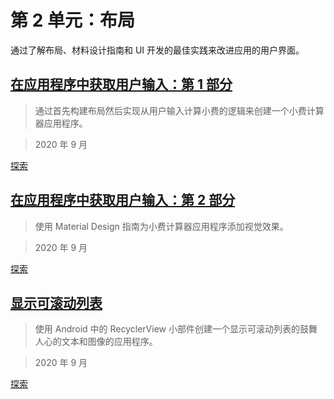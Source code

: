 # **第 2 单元：布局**
通过了解布局、材料设计指南和 UI 开发的最佳实践来改进应用的用户界面。

## [**在应用程序中获取用户输入：第 1 部分**](./%E8%AF%BE%E7%A8%8B%201%20-%20%E5%9C%A8%E5%BA%94%E7%94%A8%E7%A8%8B%E5%BA%8F%E4%B8%AD%E8%8E%B7%E5%8F%96%E7%94%A8%E6%88%B7%E8%BE%93%E5%85%A5%EF%BC%9A%E7%AC%AC%201%20%E9%83%A8%E5%88%86/readme.md)

>通过首先构建布局然后实现从用户输入计算小费的逻辑来创建一个小费计算器应用程序。

>2020 年 9 月

[探索](./%E8%AF%BE%E7%A8%8B%201%20-%20%E5%9C%A8%E5%BA%94%E7%94%A8%E7%A8%8B%E5%BA%8F%E4%B8%AD%E8%8E%B7%E5%8F%96%E7%94%A8%E6%88%B7%E8%BE%93%E5%85%A5%EF%BC%9A%E7%AC%AC%201%20%E9%83%A8%E5%88%86/readme.md)



## [**在应用程序中获取用户输入：第 2 部分**](./%E8%AF%BE%E7%A8%8B%202%20-%20%E5%9C%A8%E5%BA%94%E7%94%A8%E7%A8%8B%E5%BA%8F%E4%B8%AD%E8%8E%B7%E5%8F%96%E7%94%A8%E6%88%B7%E8%BE%93%E5%85%A5%EF%BC%9A%E7%AC%AC%202%20%E9%83%A8%E5%88%86/readme.md)

>使用 Material Design 指南为小费计算器应用程序添加视觉效果。

>2020 年 9 月

[探索](./%E8%AF%BE%E7%A8%8B%202%20-%20%E5%9C%A8%E5%BA%94%E7%94%A8%E7%A8%8B%E5%BA%8F%E4%B8%AD%E8%8E%B7%E5%8F%96%E7%94%A8%E6%88%B7%E8%BE%93%E5%85%A5%EF%BC%9A%E7%AC%AC%202%20%E9%83%A8%E5%88%86/readme.md)



## [**显示可滚动列表**](./%E8%AF%BE%E7%A8%8B%203%20-%20%E6%98%BE%E7%A4%BA%E5%8F%AF%E6%BB%9A%E5%8A%A8%E5%88%97%E8%A1%A8/readme.md)

>使用 Android 中的 RecyclerView 小部件创建一个显示可滚动列表的鼓舞人心的文本和图像的应用程序。

>2020 年 9 月

[探索](./%E8%AF%BE%E7%A8%8B%203%20-%20%E6%98%BE%E7%A4%BA%E5%8F%AF%E6%BB%9A%E5%8A%A8%E5%88%97%E8%A1%A8/readme.md)

